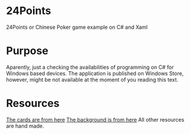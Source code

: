 # 24Points
24Points or Chinese Poker game example on C# and Xaml

# Purpose
Aparently, just a checking the availabilities of programming on C# for Windows based devices. The application is published on Windows Store, however, might be not available at the moment of you reading this text. 

# Resources
[The cards are from here](http://www.deluxevectors.com/vector/objects/free-vector-playing-cards-deck.html)
[The background is from here](http://giozaga.deviantart.com/art/Casino-Card-Background-Wallpaper-HD-1920x1080-454608180)
All other resources are hand made.
